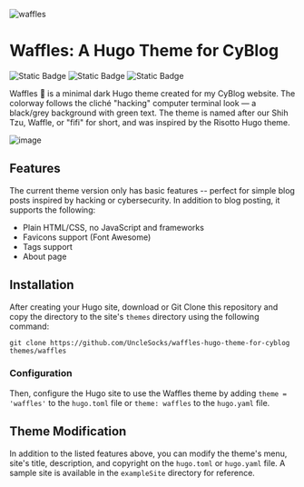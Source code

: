 ![waffles](https://github.com/user-attachments/assets/13f5e303-8376-4464-ab5f-bbd5b4ca6211)

# Waffles: A Hugo Theme for CyBlog 
![Static Badge](https://img.shields.io/badge/Made%20With-Hugo-skyblue)    ![Static Badge](https://img.shields.io/badge/Theme-Minimal%20Dark-black)    ![Static Badge](https://img.shields.io/badge/Status-Under%20Development-pink)

Waffles 🧇 is a minimal dark Hugo theme created for my CyBlog website. 
The colorway follows the cliché "hacking" computer terminal look — a black/grey background with green text. The theme is named after our Shih Tzu, Waffle, or "fifi" for short, and was inspired by the Risotto Hugo theme.

![image](https://github.com/user-attachments/assets/4929353e-31c3-40e5-be5a-b44e3377b659)


## Features

The current theme version only has basic features -- perfect for simple blog posts inspired by hacking or cybersecurity. In addition to blog posting, it supports the following:
- Plain HTML/CSS, no JavaScript and frameworks
- Favicons support (Font Awesome)
- Tags support
- About page

## Installation 
After creating your Hugo site, download or Git Clone this repository and copy the directory to the site's `themes` directory using the following command:

```
git clone https://github.com/UncleSocks/waffles-hugo-theme-for-cyblog  themes/waffles
```

### Configuration
Then, configure the Hugo site to use the Waffles theme by adding `theme = 'waffles'` to the `hugo.toml` file or `theme: waffles` to the `hugo.yaml` file.

## Theme Modification
In addition to the listed features above, you can modify the theme's menu, site's title, description, and copyright on the `hugo.toml` or `hugo.yaml` file. A sample site is available in the `exampleSite` directory for reference.
